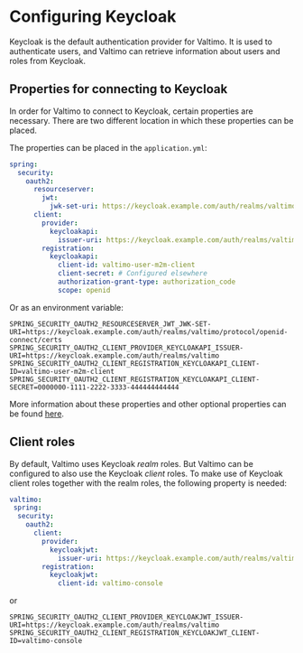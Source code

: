 # Configuring Keycloak

Keycloak is the default authentication provider for Valtimo. It is used to authenticate users, and Valtimo can retrieve information about users and roles from Keycloak.

## Properties for connecting to Keycloak

In order for Valtimo to connect to Keycloak, certain properties are necessary. There are two different location in which these properties can be placed.

The properties can be placed in the `application.yml`:

```yaml
spring:
  security:
    oauth2:
      resourceserver:
        jwt:
          jwk-set-uri: https://keycloak.example.com/auth/realms/valtimo/protocol/openid-connect/certs
      client:
        provider:
          keycloakapi:
            issuer-uri: https://keycloak.example.com/auth/realms/valtimo
        registration:
          keycloakapi:
            client-id: valtimo-user-m2m-client
            client-secret: # Configured elsewhere
            authorization-grant-type: authorization_code
            scope: openid
```

Or as an environment variable:

```properties
SPRING_SECURITY_OAUTH2_RESOURCESERVER_JWT_JWK-SET-URI=https://keycloak.example.com/auth/realms/valtimo/protocol/openid-connect/certs
SPRING_SECURITY_OAUTH2_CLIENT_PROVIDER_KEYCLOAKAPI_ISSUER-URI=https://keycloak.example.com/auth/realms/valtimo
SPRING_SECURITY_OAUTH2_CLIENT_REGISTRATION_KEYCLOAKAPI_CLIENT-ID=valtimo-user-m2m-client
SPRING_SECURITY_OAUTH2_CLIENT_REGISTRATION_KEYCLOAKAPI_CLIENT-SECRET=0000000-1111-2222-3333-444444444444
```

More information about these properties and other optional properties can be found [here](https://docs.spring.io/spring-security/reference/servlet/oauth2/login/core.html).

## Client roles

By default, Valtimo uses Keycloak _realm_ roles. But Valtimo can be configured to also use the Keycloak _client_ roles. To make use of Keycloak client roles together with the realm roles, the following property is needed:

```yaml
valtimo:
 spring:
  security:
    oauth2:
      client:
        provider:
          keycloakjwt:
            issuer-uri: https://keycloak.example.com/auth/realms/valtimo
        registration:
          keycloakjwt:
            client-id: valtimo-console
```

or

```properties
SPRING_SECURITY_OAUTH2_CLIENT_PROVIDER_KEYCLOAKJWT_ISSUER-URI=https://keycloak.example.com/auth/realms/valtimo
SPRING_SECURITY_OAUTH2_CLIENT_REGISTRATION_KEYCLOAKJWT_CLIENT-ID=valtimo-console
```
